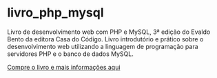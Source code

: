 # livro_php_mysql

Livro de desenvolvimento web com PHP e MySQL, 3ª edição do Evaldo Bento da editora Casa do Código. Livro introdutório e prático sobre o desenvolvimento web utilizando a linguagem de programação para servidores PHP e o banco de dados MySQL.

[Compre o livro e mais informações aqui](https://www.casadocodigo.com.br/products/livro-php-mysql)
